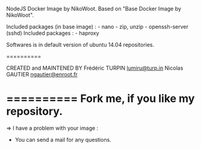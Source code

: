 NodeJS Docker Image by NikoWoot.
	Based on "Base Docker Image by NikoWoot".

Included packages (in base image) : - nano
		   							- zip, unzip
		   							- openssh-server (sshd)
Included packages : - haproxy

Softwares is in default version of ubuntu 14.04 repositories.

==========

CREATED and MAINTENED BY
Frédéric TURPIN <lumiru@turp.in>
Nicolas GAUTIER <ngautier@enroot.fr>

==========
	Fork me, if you like my repository.
==========

=> I have a problem with your image :
- You can send a mail for any questions.